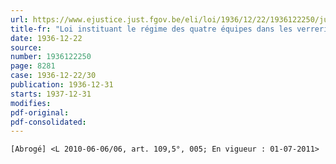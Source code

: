 ```yaml
---
url: https://www.ejustice.just.fgov.be/eli/loi/1936/12/22/1936122250/justel
title-fr: "Loi instituant le régime des quatre équipes dans les verreries à vitres automatiques. (NOTE : Consultation des versions antérieures à partir du 30-12-1989 et mise à jour au 01-07-2010) (NOTE : Consultation des versions antérieures à partir du 30-12-1989 et mise à jour au 01-07-2010)"
date: 1936-12-22
source:
number: 1936122250
page: 8281
case: 1936-12-22/30
publication: 1936-12-31
starts: 1937-12-31
modifies:
pdf-original:
pdf-consolidated:
---
```


`[Abrogé] <L 2010-06-06/06, art. 109,5°, 005; En vigueur : 01-07-2011>`

